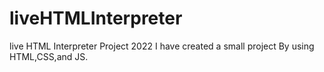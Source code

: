 # liveHTMLInterpreter
live HTML Interpreter Project 2022
I have created a small project By using HTML,CSS,and JS.
